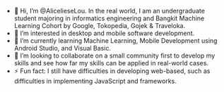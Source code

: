 - 👋 Hi, I’m @AlicelieseLou. In the real world, I am an undergraduate student majoring in informatics engineering and Bangkit Machine Learning Cohort by Google, Tokopedia, Gojek & Traveloka.
- 👀 I’m interested in desktop and mobile software development.
- 🌱 I’m currently learning Machine Learning, Mobile Development using Android Studio, and Visual Basic.
- 💞️ I’m looking to collaborate on a small community first to develop my skills and see how far my skills can be applied in real-world cases.
- ⚡ Fun fact: I still have difficulties in developing web-based, such as difficulties in implementing JavaScript and frameworks.

<!---
AlicelieseLou/AlicelieseLou is a ✨ special ✨ repository because its `README.md` (this file) appears on your GitHub profile.
You can click the Preview link to take a look at your changes.
--->
